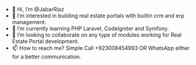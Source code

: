 - 👋 Hi, I’m @JabarRiaz
- 👀 I’m interested in building real estate portals with builtin crm and erp management.
- 🌱 I’m currently learning PHP Laravel, CodeIgniter and Symfony.
- 💞️ I’m looking to collaborate on any type of modules working for Real Estate Portal development.
- 📫 How to reach me? Simple Call +923008454993 OR WhatsApp either for a better communication.

<!---
JabarRiaz/JabarRiaz is a ✨ special ✨ repository because its `README.md` (this file) appears on your GitHub profile.
You can click the Preview link to take a look at your changes.
--->
